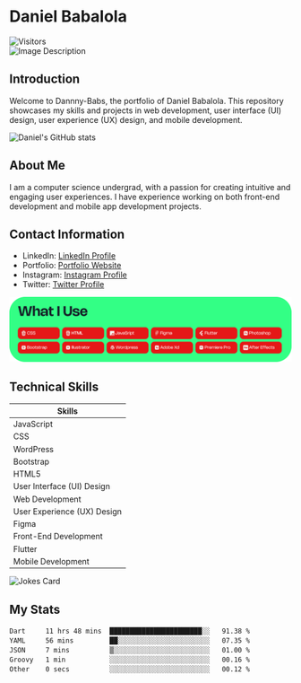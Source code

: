 # Daniel Babalola 
![Visitors](https://api.visitorbadge.io/api/visitors?path=https%3A%2F%2Fgithub.com%2FDannny-Babs%2FDannny-Babs&label=Visitors&labelColor=%23d9e3f0&countColor=%23555555)
</br>
![Image Description](public/images/hero.png)

## Introduction

Welcome to Dannny-Babs, the portfolio of Daniel Babalola. This repository showcases my skills and projects in web development, user interface (UI) design, user experience (UX) design, and mobile development.

![Daniel's GitHub stats](https://github-readme-stats.vercel.app/api?username=Dannny-Babs&show_icons=true&theme=transparent&&count_private=true)

## About Me

I am a computer science  undergrad, with a passion for creating intuitive and engaging user experiences. I have experience working on both front-end development and mobile app development projects.

## Contact Information

- LinkedIn: [LinkedIn Profile](https://www.linkedin.com/in/daniel-babalola)
- Portfolio: [Portfolio Website](https://dammydev.netlify.app)
- Instagram: [Instagram Profile](https://www.instagram.com/dammythedesigner)
- Twitter: [Twitter Profile](https://www.x.com/kng_lax)

![Image Description](public/images/tools.png)

## Technical Skills

| Skills                   |
|--------------------------|
| JavaScript               |
| CSS                      |
| WordPress                |
| Bootstrap                |
| HTML5                    |
| User Interface (UI) Design |
| Web Development          |
| User Experience (UX) Design |
| Figma                    |
| Front-End Development    |
| Flutter                  |
| Mobile Development       |




<div style="display: flex; flex-direction: row;">
   <img src="https://readme-jokes.vercel.app/api" alt="Jokes Card" width="50%" />
</div>

## My Stats

<!--START_SECTION:waka-->

```txt
Dart     11 hrs 48 mins  ███████████████████████░░   91.38 %
YAML     56 mins         ██░░░░░░░░░░░░░░░░░░░░░░░   07.35 %
JSON     7 mins          ▒░░░░░░░░░░░░░░░░░░░░░░░░   01.00 %
Groovy   1 min           ░░░░░░░░░░░░░░░░░░░░░░░░░   00.16 %
Other    0 secs          ░░░░░░░░░░░░░░░░░░░░░░░░░   00.12 %
```

<!--END_SECTION:waka-->


